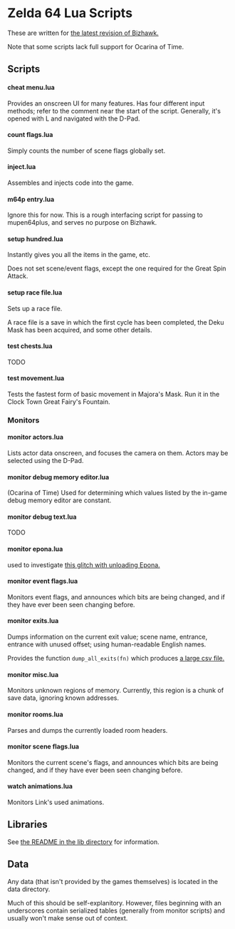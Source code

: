 # Zelda 64 Lua Scripts

These are written for
[the latest revision of Bizhawk.][biz]

[biz]: https://github.com/TASVideos/bizhawk/

Note that some scripts lack full support for Ocarina of Time.

## Scripts

#### cheat menu.lua
Provides an onscreen UI for many features.
Has four different input methods;
refer to the comment near the start of the script.
Generally, it's opened with L and navigated with the D-Pad.

#### count flags.lua
Simply counts the number of scene flags globally set.

#### inject.lua
Assembles and injects code into the game.

#### m64p entry.lua
Ignore this for now.
This is a rough interfacing script for passing to mupen64plus,
and serves no purpose on Bizhawk.

#### setup hundred.lua
Instantly gives you all the items in the game, etc.

Does not set scene/event flags,
except the one required for the Great Spin Attack.

#### setup race file.lua
Sets up a race file.

A race file is a save in which the first cycle has been completed,
the Deku Mask has been acquired,
and some other details.

#### test chests.lua
TODO

#### test movement.lua
Tests the fastest form of basic movement in Majora's Mask.
Run it in the Clock Town Great Fairy's Fountain.

### Monitors

#### monitor actors.lua
Lists actor data onscreen,
and focuses the camera on them.
Actors may be selected using the D-Pad.

#### monitor debug memory editor.lua
(Ocarina of Time) Used for determining which values
listed by the in-game debug memory editor are constant.

#### monitor debug text.lua
TODO

#### monitor epona.lua
used to investigate [this glitch with unloading Epona.][eponaglitch]

[eponaglitch]: https://www.youtube.com/watch?v=kX0ZcIS8P84

#### monitor event flags.lua
Monitors event flags,
and announces which bits are being changed,
and if they have ever been seen changing before.

#### monitor exits.lua
Dumps information on the current exit value;
scene name, entrance, entrance with unused offset;
using human-readable English names.

Provides the function `dump_all_exits(fn)`
which produces [a large csv file.][csv]

[csv]: https://eaguru.guru/t/_exits.csv

#### monitor misc.lua
Monitors unknown regions of memory.
Currently, this region is a chunk of save data, ignoring known addresses.

#### monitor rooms.lua
Parses and dumps the currently loaded room headers.

#### monitor scene flags.lua
Monitors the current scene's flags,
and announces which bits are being changed,
and if they have ever been seen changing before.

#### watch animations.lua
Monitors Link's used animations.

## Libraries

See [the README in the lib directory][libs] for information.

[libs]: /Lua/lib/README.md

## Data

Any data (that isn't provided by the games themselves)
is located in the data directory.

Much of this should be self-explanitory. However,
files beginning with an underscores contain serialized tables
(generally from monitor scripts)
and usually won't make sense out of context.
